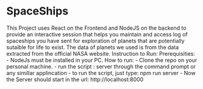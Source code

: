 # SpaceShips
This Project uses React on the Frontend and NodeJS on the backend to provide an interactive session that helps you maintain and access log of spaceships you have sent for exploration of planets that are potentially sutaible for life to exist.
The data of planets we used is from the data extracted from the official NASA website.
Instruction to Run:
  Prerequisities:
    - NodeJs must be installed in your PC.
   How to run:
    - Clone the repo on your personal machine.
    - run the script : server through the command prompt or any simillar applincation
    - to run the script, just type:
        npm run server 
    - Now the Server should start in the url: http://localhost:8000

